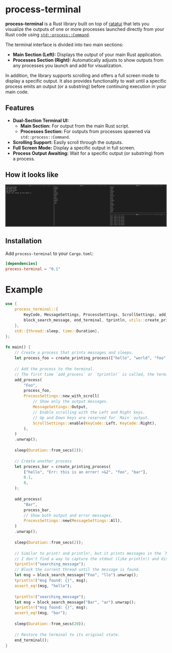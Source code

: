 # process-terminal

**process-terminal** is a Rust library built on top of [ratatui](https://github.com/ratatui-org/ratatui) that lets you visualize the outputs of one or more processes launched directly from your Rust code using [`std::process::Command`](https://doc.rust-lang.org/std/process/struct.Command.html).

The terminal interface is divided into two main sections:
- **Main Section (Left):** Displays the output of your main Rust application.
- **Processes Section (Right):** Automatically adjusts to show outputs from any processes you launch and add for visualization.

In addition, the library supports scrolling and offers a full screen mode to display a specific output. It also provides functionality to wait until a specific process emits an output (or a substring) before continuing execution in your main code.

## Features

- **Dual-Section Terminal UI:**  
  - **Main Section:** For output from the main Rust script.
  - **Processes Section:** For outputs from processes spawned via `std::process::Command`.
- **Scrolling Support:** Easily scroll through the outputs.
- **Full Screen Mode:** Display a specific output in full screen.
- **Process Output Awaiting:** Wait for a specific output (or substring) from a process.

## How it looks like

![process-terminal](images/example.png)

## Installation

Add `process-terminal` to your `Cargo.toml`:

```toml
[dependencies]
process-terminal = "0.1"
```

# Example
```rust
use {
    process_terminal::{
        KeyCode, MessageSettings, ProcessSettings, ScrollSettings, add_process,
        block_search_message, end_terminal, tprintln, utils::create_printing_process,
    },
    std::{thread::sleep, time::Duration},
};

fn main() {
    // Create a process that prints messages and sleeps.
    let process_foo = create_printing_process(["hello", "world", "foo", "bar"], 1.0, 30);

    // Add the process to the terminal.
    // The first time `add_process` or `tprintln!` is called, the terminal is automatically initialized.
    add_process(
        "Foo",
        process_foo,
        ProcessSettings::new_with_scroll(
            // Show only the output messages.
            MessageSettings::Output,
            // Enable scrolling with the Left and Right keys.
            // Up and Down keys are reserved for `Main` output.
            ScrollSettings::enable(KeyCode::Left, KeyCode::Right),
        ),
    )
    .unwrap();

    sleep(Duration::from_secs(2));

    // Create another process
    let process_bar = create_printing_process(
        ["hello", "Err: this is an error! >&2", "foo", "bar"],
        0.1,
        8,
    );

    add_process(
        "Bar",
        process_bar,
        // Show both output and error messages.
        ProcessSettings::new(MessageSettings::All),
    )
    .unwrap();

    sleep(Duration::from_secs(2));

    // Similar to print! and println!, but it prints messages in the `Main` section of the terminal.
    // I don't find a way to capture the stdout (like println!) and display them into `Main` section.
    tprintln!("searching_message");
    // Block the current thread until the message is found.
    let msg = block_search_message("Foo", "llo").unwrap();
    tprintln!("msg found: {}", msg);
    assert_eq!(msg, "hello");

    tprintln!("searching_message");
    let msg = block_search_message("Bar", "ar").unwrap();
    tprintln!("msg found: {}", msg);
    assert_eq!(msg, "bar");

    sleep(Duration::from_secs(20));

    // Restore the terminal to its original state.
    end_terminal();
}
```
